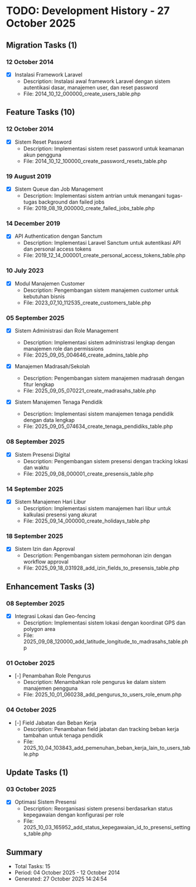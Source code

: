# TODO: Development History - 27 October 2025

## Migration Tasks (1)

### 12 October 2014

- [x] Instalasi Framework Laravel
  - Description: Instalasi awal framework Laravel dengan sistem autentikasi dasar, manajemen user, dan reset password
  - File: 2014_10_12_000000_create_users_table.php


## Feature Tasks (10)

### 12 October 2014

- [x] Sistem Reset Password
  - Description: Implementasi sistem reset password untuk keamanan akun pengguna
  - File: 2014_10_12_100000_create_password_resets_table.php

### 19 August 2019

- [x] Sistem Queue dan Job Management
  - Description: Implementasi sistem antrian untuk menangani tugas-tugas background dan failed jobs
  - File: 2019_08_19_000000_create_failed_jobs_table.php

### 14 December 2019

- [x] API Authentication dengan Sanctum
  - Description: Implementasi Laravel Sanctum untuk autentikasi API dan personal access tokens
  - File: 2019_12_14_000001_create_personal_access_tokens_table.php

### 10 July 2023

- [x] Modul Manajemen Customer
  - Description: Pengembangan sistem manajemen customer untuk kebutuhan bisnis
  - File: 2023_07_10_112535_create_customers_table.php

### 05 September 2025

- [x] Sistem Administrasi dan Role Management
  - Description: Implementasi sistem administrasi lengkap dengan manajemen role dan permissions
  - File: 2025_09_05_004646_create_admins_table.php

- [x] Manajemen Madrasah/Sekolah
  - Description: Pengembangan sistem manajemen madrasah dengan fitur lengkap
  - File: 2025_09_05_070221_create_madrasahs_table.php

- [x] Sistem Manajemen Tenaga Pendidik
  - Description: Implementasi sistem manajemen tenaga pendidik dengan data lengkap
  - File: 2025_09_05_074634_create_tenaga_pendidiks_table.php

### 08 September 2025

- [x] Sistem Presensi Digital
  - Description: Pengembangan sistem presensi dengan tracking lokasi dan waktu
  - File: 2025_09_08_000001_create_presensis_table.php

### 14 September 2025

- [x] Sistem Manajemen Hari Libur
  - Description: Implementasi sistem manajemen hari libur untuk kalkulasi presensi yang akurat
  - File: 2025_09_14_000000_create_holidays_table.php

### 18 September 2025

- [x] Sistem Izin dan Approval
  - Description: Pengembangan sistem permohonan izin dengan workflow approval
  - File: 2025_09_18_031928_add_izin_fields_to_presensis_table.php


## Enhancement Tasks (3)

### 08 September 2025

- [x] Integrasi Lokasi dan Geo-fencing
  - Description: Implementasi sistem lokasi dengan koordinat GPS dan polygon area
  - File: 2025_09_08_120000_add_latitude_longitude_to_madrasahs_table.php

### 01 October 2025

- [-] Penambahan Role Pengurus
  - Description: Menambahkan role pengurus ke dalam sistem manajemen pengguna
  - File: 2025_10_01_060238_add_pengurus_to_users_role_enum.php

### 04 October 2025

- [-] Field Jabatan dan Beban Kerja
  - Description: Penambahan field jabatan dan tracking beban kerja tambahan untuk tenaga pendidik
  - File: 2025_10_04_103843_add_pemenuhan_beban_kerja_lain_to_users_table.php


## Update Tasks (1)

### 03 October 2025

- [x] Optimasi Sistem Presensi
  - Description: Reorganisasi sistem presensi berdasarkan status kepegawaian dengan konfigurasi per role
  - File: 2025_10_03_165952_add_status_kepegawaian_id_to_presensi_settings_table.php


## Summary

- Total Tasks: 15
- Period: 04 October 2025 - 12 October 2014
- Generated: 27 October 2025 14:24:54
